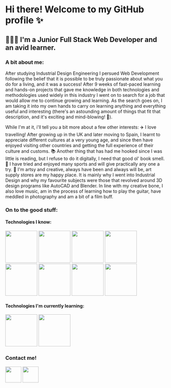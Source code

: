 # Hi there! Welcome to my GitHub profile ✨

## 👩🏻‍💻 I'm a Junior Full Stack Web Developer and an avid learner.

### A bit about me:
After studying Industrial Design Engineering I persued Web Development following the belief that it is possible to be truly passionate about what you do for a living, and it was a success! After 9 weeks of fast-paced learning and hands-on projects that gave me knowledge in both technologies and methodologies used widely in this industry I went on to search for a job that would allow me to continue growing and learning. As the search goes on, I am taking it into my own hands to carry on learning anything and everything useful and interesting (there's an astounding amount of things that fit that description, and it's exciting and mind-blowing! 🤯).

While I'm at it, i'll tell you a bit more about a few other interests:
✈️ I love travelling! After growing up in the UK and later moving to Spain, I learnt to appreciate different cultures at a very young age, and since then have enjoyed visiting other countries and getting the full experience of their culture and customs.
📚 Another thing that has had me hooked since I was little is reading, but I refuse to do it digitally, I need that good ol' book smell.
🏀 I have tried and enjoyed many sports and will give practically any one a try.
🎨 I'm artsy and creative, always have been and always will be, art supply stores are my happy place. It is mainly why I went into Industrial Design and why my favourite subjects were those that revolved around 3D design programs like AutoCAD and Blender. In line with my creative bone, I also love music, am in the process of learning how to play the guitar, have meddled in photography and am a bit of a film buff.

### On to the good stuff:
#### Technologies I know:
<img src='https://res.cloudinary.com/helping-hand-web/image/upload/v1612726310/output-onlinepngtools_zbbekw.png' height='100' width='auto' />   <img src='https://res.cloudinary.com/helping-hand-web/image/upload/v1612723741/JavaScript-logo_yjisyt.png' height='100' width='auto' />   <img src='https://res.cloudinary.com/helping-hand-web/image/upload/v1612726416/1280px-React-icon.svg_fhay9r.png' height='100' width='auto'/>  <img src='https://res.cloudinary.com/helping-hand-web/image/upload/v1612726946/output-onlinepngtools_1_ay4jjz.png' height='100' width='auto'/>  <img src='https://res.cloudinary.com/helping-hand-web/image/upload/v1612723733/express-facebook-share_sdmnhi.png' height='100' width='auto'/>  <img src='https://res.cloudinary.com/helping-hand-web/image/upload/v1612723738/537-5374089_react-js-logo-clipart_d4ryjv.png' height='100' width='auto'/>  <img src='https://res.cloudinary.com/helping-hand-web/image/upload/v1612727068/MongoDB_Logo_FullColorBlack_RGB-4td3yuxzjs_nftzmx.png' height='100' width='auto'/>  <img src='https://res.cloudinary.com/helping-hand-web/image/upload/v1612723945/Git-Icon-1788C_r3a0bu.png' height='100' width='auto'/> 

#### Technologies I'm currently learning:
<img src='https://res.cloudinary.com/helping-hand-web/image/upload/v1612724391/800px-Nextjs-logo.svg_bkpshl.png' height='100' width='auto'/>  <img src='https://res.cloudinary.com/helping-hand-web/image/upload/v1612727127/output-onlinepngtools_2_u9ddib.png' height='100' width='auto'/> 

### Contact me!
<a href='https://www.linkedin.com/in/emma-willett-vidal/'>  <img src='https://res.cloudinary.com/helping-hand-web/image/upload/v1612724954/LinkedIn_logo_initials_tjqzdd.png' width='50'/></a>  <a href='https://twitter.com/Emmawv95'><img src='https://res.cloudinary.com/helping-hand-web/image/upload/v1612725392/Twitter-Logo_hs1de1.png' width='50'/></a>
